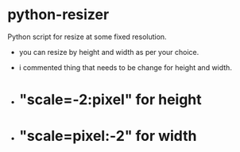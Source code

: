 # python-resizer
Python script for resize at some fixed resolution.

- you can resize by height and width as per your choice.
- i commented thing that needs to be change for height and width.

- # "scale=-2:pixel" for height
- # "scale=pixel:-2" for width
